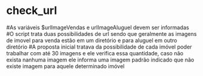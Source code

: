 # check_url
#As variáveis $urlImageVendas e urlImageAluguel devem ser informadas
#O script trata duas possibilidades de url sendo que geralmente as imagens de imovel para venda estão em um diretório e para aluguel em outro diretório
#A proposta inicial tratava da possibilidade de cada imóvel poder trabalhar com até 30 imagens e ele verifica essa quantidade, caso não exista nanhuma imagem ele informa uma imagem padrão indicado que não existe imagem para aquele determinado imóvel
